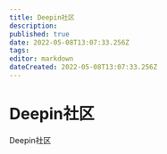 ```yaml
---
title: Deepin社区
description: 
published: true
date: 2022-05-08T13:07:33.256Z
tags: 
editor: markdown
dateCreated: 2022-05-08T13:07:33.256Z
---
```


# Deepin社区
Deepin社区